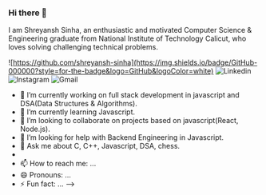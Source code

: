 ### Hi there 👋

I am Shreyansh Sinha, an enthusiastic and motivated Computer Science & Engineering graduate from National Institute of Technology Calicut, who loves solving challenging technical problems. 

![https://github.com/shreyansh-sinha](https://img.shields.io/badge/GitHub-000000?style=for-the-badge&logo=GitHub&logoColor=white)
![Linkedin](https://img.shields.io/badge/LinkedIn-0077B5?style=for-the-badge&logo=linkedin&logoColor=white)
![Instagram](https://img.shields.io/badge/Instagram-E4405F?style=for-the-badge&logo=instagram&logoColor=white)
![Gmail](https://img.shields.io/badge/Gmail-D14836?style=for-the-badge&logo=gmail&logoColor=white)
- 🔭 I’m currently working on full stack development in javascript and DSA(Data Structures & Algorithms).
- 🌱 I’m currently learning Javascript.
- 👯 I’m looking to collaborate on projects based on javascript(React, Node.js).
- 🤔 I’m looking for help with Backend Engineering in Javascript.
- 💬 Ask me about C, C++, Javascript, DSA, chess.
- 
- 📫 How to reach me: ...
- 😄 Pronouns: ...
- ⚡ Fun fact: ...
-->
